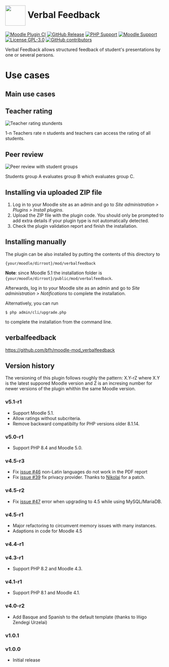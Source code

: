 # <img alt="" src="pix/monologo.svg" width="64" style="max-width: 64px; vertical-align: middle;"> Verbal Feedback
[![Moodle Plugin CI](https://github.com/bfh/moodle-mod_verbalfeedback/actions/workflows/moodle-plugin-ci.yml/badge.svg?branch=main)](https://github.com/bfh/moodle-mod_verbalfeedback/actions/workflows/moodle-plugin-ci.yml)
[![GitHub
Release](https://img.shields.io/github/release/bfh/moodle-mod_verbalfeedback.svg)](https://github.com/bfh/moodle-mod_verbalfeedback/releases)
[![PHP Support](https://img.shields.io/badge/php-8.1--8.4-blue)](https://github.com/bfh/moodle-mod_verbalfeedback/actions)
[![Moodle Support](https://img.shields.io/badge/Moodle-4.1--5.1-orange)](https://github.com/bfh/moodle-mod_verbalfeedback/actions)
[![License GPL-3.0](https://img.shields.io/github/license/bfh/moodle-mod_verbalfeedback?color=lightgrey)](https://github.com/bfh/moodle-mod_verbalfeedback/blob/main/LICENSE)
[![GitHub contributors](https://img.shields.io/github/contributors/bfh/moodle-mod_verbalfeedback)](https://github.com/bfh/moodle-mod_verbalfeedback/graphs/contributors)

Verbal Feedback allows structured feedback of student's presentations by one or several persons.

# Use cases
## Main use cases

## Teacher rating
![Teacher rating stundents](./docs/img/core_use_case_teacher_students.png)

1-n Teachers rate n students and teachers can access the rating of all students.

## Peer review
![Peer review with student groups](./docs/img/core_use_case_peer_review.png)

Students group A evaluates group B which evaluates group C.

## Installing via uploaded ZIP file ##

1. Log in to your Moodle site as an admin and go to _Site administration >
   Plugins > Install plugins_.
2. Upload the ZIP file with the plugin code. You should only be prompted to add
   extra details if your plugin type is not automatically detected.
3. Check the plugin validation report and finish the installation.

## Installing manually ##

The plugin can be also installed by putting the contents of this directory to

    {your/moodle/dirroot}/mod/verbalfeedback

**Note**: since Moodle 5.1 the installation folder is `{your/moodle/dirroot}/public/mod/verbalfeedback`.

Afterwards, log in to your Moodle site as an admin and go to _Site administration >
Notifications_ to complete the installation.

Alternatively, you can run

    $ php admin/cli/upgrade.php

to complete the installation from the command line.

## verbalfeedback
https://github.com/bfh/moodle-mod_verbalfeedback

## Version history

The versioning of this plugin follows roughly the pattern: X.Y-rZ where X.Y is
the latest suppored Moodle version and Z is an incresing number for newer versions
of the plugin whithin the same Moodle version.

### v5.1-r1

- Support Moodle 5.1.
- Allow ratings without subcriteria.
- Remove backward compatibilty for PHP versions older 8.1.14.

### v5.0-r1

- Support PHP 8.4 and Moodle 5.0.

### v4.5-r3

- Fix [issue #46](https://github.com/bfh/moodle-mod_verbalfeedback/issues/46)
 non-Latin languages do not work in the PDF report
- Fix [issue #39](https://github.com/bfh/moodle-mod_verbalfeedback/issues/39)
  fix privacy provider. Thanks to [Nikolai](https://github.com/NJahreis) for a patch.

### v4.5-r2

- Fix [issue #47](https://github.com/bfh/moodle-mod_verbalfeedback/issues/47)
error when upgrading to 4.5 while using MySQL/MariaDB.

### v4.5-r1

- Major refactoring to circumvent memory issues with many instances.
- Adaptions in code for Moodle 4.5

### v4.4-r1

### v4.3-r1

- Support PHP 8.2 and Moodle 4.3.

### v4.1-r1

- Support PHP 8.1 and Moodle 4.1.

### v4.0-r2

-  Add Basque and Spanish to the default template (thanks to Iñigo Zendegi Urzelai)

### v1.0.1

### v1.0.0

- Initial release
